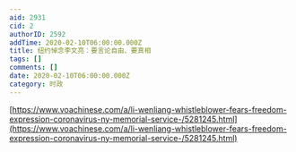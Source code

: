 ```yaml
---
aid: 2931
cid: 2
authorID: 2592
addTime: 2020-02-10T06:00:00.000Z
title: 纽约悼念李文亮：要言论自由、要真相
tags: []
comments: []
date: 2020-02-10T06:00:00.000Z
category: 时政
---
```


[https://www.voachinese.com/a/li-wenliang-whistleblower-fears-freedom-expression-coronavirus-ny-memorial-service-/5281245.html](https://www.voachinese.com/a/li-wenliang-whistleblower-fears-freedom-expression-coronavirus-ny-memorial-service-/5281245.html)
